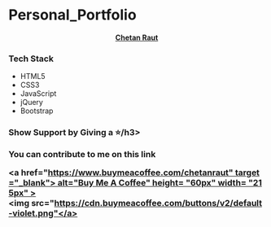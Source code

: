 # Personal_Portfolio

<div style="text-align: center;">
<a href="https://github.com/Chetan-Raut/Chetan_Portfolio/"><strong>Chetan Raut</strong></a>
</div>


<h3>Tech Stack </h3>

<ul>
<li> HTML5 </li>
<li> CSS3 </li>
<li> JavaScript </li>
<li> jQuery </li>
<li> Bootstrap </li>
</ul>

<h3> Show Support by Giving a ⭐/h3>

<p> You can contribute to me on this link </p>
<a href="https://www.buymeacoffee.com/chetanraut" target="_blank"><img src="https://cdn.buymeacoffee.com/buttons/v2/default-violet.png" alt="Buy Me A Coffee" height= "60px" width= "215px" ></a>

<a href="https://www.buymeacoffee.com/chetanraut" target="_blank"> alt="Buy Me A Coffee" height= "60px" width= "215px" ><img src="https://cdn.buymeacoffee.com/buttons/v2/default-violet.png"</a>